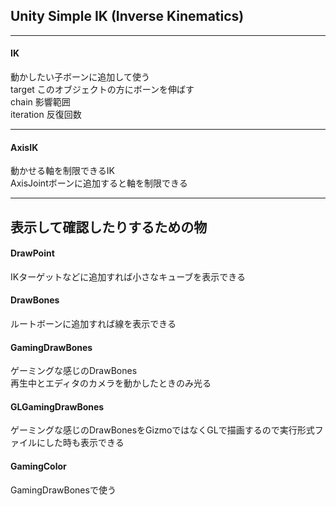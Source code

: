## Unity Simple IK (Inverse Kinematics)  
---
#### IK  
動かしたい子ボーンに追加して使う  
target このオブジェクトの方にボーンを伸ばす  
chain 影響範囲  
iteration 反復回数  

---
#### AxisIK
動かせる軸を制限できるIK  
AxisJointボーンに追加すると軸を制限できる  

---
## 表示して確認したりするための物

#### DrawPoint
IKターゲットなどに追加すれば小さなキューブを表示できる  

#### DrawBones
ルートボーンに追加すれば線を表示できる  

#### GamingDrawBones
ゲーミングな感じのDrawBones  
再生中とエディタのカメラを動かしたときのみ光る  

#### GLGamingDrawBones
ゲーミングな感じのDrawBonesをGizmoではなくGLで描画するので実行形式ファイルにした時も表示できる  

#### GamingColor
GamingDrawBonesで使う  